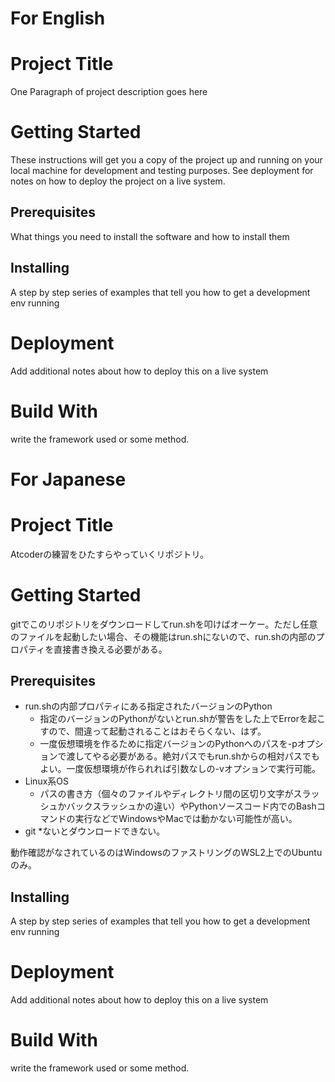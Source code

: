 # For English
# Project Title
One Paragraph of project description goes here
# Getting Started
These instructions will get you a copy of the project up and running on your local machine for development and testing purposes. See deployment for notes on how to deploy the project on a live system.
## Prerequisites
What things you need to install the software and how to install them
## Installing
A step by step series of examples that tell you how to get a development env running
# Deployment
Add additional notes about how to deploy this on a live system
# Build With
write the framework used or some method.

# For Japanese
# Project Title
Atcoderの練習をひたすらやっていくリポジトリ。
# Getting Started
gitでこのリポジトリをダウンロードしてrun.shを叩けばオーケー。ただし任意のファイルを起動したい場合、その機能はrun.shにないので、run.shの内部のプロパティを直接書き換える必要がある。
## Prerequisites
* run.shの内部プロパティにある指定されたバージョンのPython
    * 指定のバージョンのPythonがないとrun.shが警告をした上でErrorを起こすので、間違って起動されることはおそらくない、はず。
    * 一度仮想環境を作るために指定バージョンのPythonへのパスを-pオプションで渡してやる必要がある。絶対パスでもrun.shからの相対パスでもよい。一度仮想環境が作られれば引数なしの-vオプションで実行可能。
* Linux系OS
    * パスの書き方（個々のファイルやディレクトリ間の区切り文字がスラッシュかバックスラッシュかの違い）やPythonソースコード内でのBashコマンドの実行などでWindowsやMacでは動かない可能性が高い。
* git
    *ないとダウンロードできない。

動作確認がなされているのはWindowsのファストリングのWSL2上でのUbuntuのみ。
## Installing
A step by step series of examples that tell you how to get a development env running
# Deployment
Add additional notes about how to deploy this on a live system
# Build With
write the framework used or some method.
